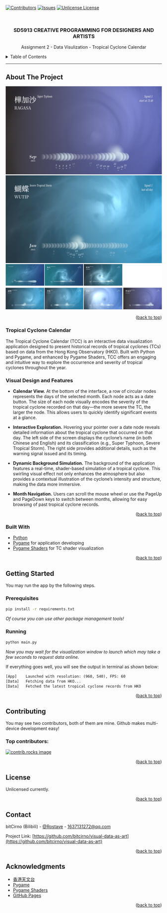 [//]: # (Reference: https://github.com/Rostave/Best-README-Template by othneildrew)
<a id="readme-top"></a>
<!-- PROJECT SHIELDS -->
<!--
*** I'm using markdown "reference style" links for readability.
*** Reference links are enclosed in brackets [ ] instead of parentheses ( ).
*** See the bottom of this document for the declaration of the reference variables
*** for contributors-url, forks-url, etc. This is an optional, concise syntax you may use.
*** https://www.markdownguide.org/basic-syntax/#reference-style-links
-->
[![Contributors][contributors-shield]][contributors-url]
[![Issues][issues-shield]][issues-url]
[![Unlicense License][license-shield]][license-url]



<!-- PROJECT LOGO -->
<br />
<div align="center">

  <h3 align="center">SD5913 CREATIVE PROGRAMMING FOR DESIGNERS AND ARTISTS</h3>

  <p align="center">
    Assignment 2 - Data Visulization - Tropical Cyclone Calendar
    <br />
  </p>
</div>



<!-- TABLE OF CONTENTS -->
<details>
  <summary>Table of Contents</summary>
  <ol>
    <li>
      <a href="#about-the-project">About The Project</a>
      <ul>
        <li><a href="#built-with">Built With</a></li>
      </ul>
    </li>
    <li>
      <a href="#getting-started">Getting Started</a>
      <ul>
        <li><a href="#prerequisites">Prerequisites</a></li>
        <li><a href="#installation">Installation</a></li>
      </ul>
    </li>
    <li><a href="#contributing">Contributing</a></li>
    <li><a href="#license">License</a></li>
    <li><a href="#contact">Contact</a></li>
    <li><a href="#acknowledgments">Acknowledgments</a></li>
  </ol>
</details>

-------------------


<!-- ABOUT THE PROJECT -->
## About The Project

![demo_img1](repo_img/demo_img1.png)
![demo_img1](repo_img/demo_img2.png)
![tc)types_img](repo_img/tc-types.png)

<p align="right">(<a href="#readme-top">back to top</a>)</p>

### Tropical Cyclone Calendar

The Tropical Cyclone Calendar (TCC) is an interactive data visualization application 
designed to present historical records of tropical cyclones (TCs) based on data from
the Hong Kong Observatory (HKO). Built with Python and Pygame, and enhanced by Pygame Shaders, 
TCC offers an engaging and intuitive way to explore the occurrence and severity of 
tropical cyclones throughout the year.

### Visual Design and Features

* **Calendar View.**
At the bottom of the interface, a row of circular nodes represents the days of the selected month. 
Each node acts as a date button. The size of each node visually encodes the severity of the tropical 
cyclone recorded on that day—the more severe the TC, the larger the node. This allows users to quickly 
identify significant events at a glance.


* **Interactive Exploration.**
Hovering your pointer over a date node reveals detailed information about the tropical cyclone that 
occurred on that day. The left side of the screen displays the cyclone’s name (in both Chinese and English) 
and its classification (e.g., Super Typhoon, Severe Tropical Storm). The right side provides additional details, 
such as the warning signal issued and its timing.


* **Dynamic Background Simulation.**
The background of the application features a real-time, shader-based simulation of a tropical cyclone.
This swirling visual effect not only enhances the atmosphere but also provides a contextual illustration of the 
cyclone’s intensity and structure, making the data more immersive.


* **Month Navigation.**
Users can scroll the mouse wheel or use the PageUp and PageDown keys to switch between months, 
allowing for easy browsing of past tropical cyclone records.

<p align="right">(<a href="#readme-top">back to top</a>)</p>



### Built With

* [Python](https://www.python.org)
* [Pygame](https://www.pygame.org/news) for application developing
* [Pygame Shaders](https://github.com/ScriptLineStudios/pygame_shaders) for TC shader visualization


<p align="right">(<a href="#readme-top">back to top</a>)</p>



<!-- GETTING STARTED -->
## Getting Started

You may run the app by the following steps.

### Prerequisites
  ```sh
  pip install -r requirements.txt
  ```
_Of course you can use other package management tools!_

### Running
```sh
python main.py
```
_Now you may wait for the visualization window to launch which may take a few seconds to request data online._

If everything goes well, you will see the output in terminal as shown below:
```
[App]    Launched with resolution: (960, 540), FPS: 60
[Data]   Fetching data from HKO...
[Data]   Fetched the latest tropical cyclone records from HKO
```

<p align="right">(<a href="#readme-top">back to top</a>)</p>


<!-- CONTRIBUTING -->
## Contributing

You may see two contributors, both of them are mine. Github makes multi-device development easy!
### Top contributors:

<a href="https://github.com/bitcirno/visual-data-as-art/graphs/contributors">
  <img src="https://contrib.rocks/image?repo=bitcirno/visual-data-as-art" alt="contrib.rocks image" />
</a>

<p align="right">(<a href="#readme-top">back to top</a>)</p>



<!-- LICENSE -->
## License

Unlicensed currently.

<p align="right">(<a href="#readme-top">back to top</a>)</p>



<!-- CONTACT -->
## Contact

bitCirno (Bilibili) - [@Rostave](https://b23.tv/3oXghzO) - 1637131272@qq.com

Project Link: [https://github.com/bitcirno/visual-data-as-art](https://github.com/bitcirno/visual-data-as-art)

<p align="right">(<a href="#readme-top">back to top</a>)</p>



<!-- ACKNOWLEDGMENTS -->
## Acknowledgments

* [香港天文台](https://www.hko.gov.hk/tc/informtc/tcMain.htm)
* [Pygame](https://www.pygame.org/news)
* [Pygame Shaders](https://github.com/ScriptLineStudios/pygame_shaders)
* [GitHub Pages](https://pages.github.com)

<p align="right">(<a href="#readme-top">back to top</a>)</p>



<!-- MARKDOWN LINKS & IMAGES -->
<!-- https://www.markdownguide.org/basic-syntax/#reference-style-links -->
[contributors-shield]: https://img.shields.io/github/contributors/bitcirno/visual-data-as-art.svg?style=for-the-badge
[contributors-url]: https://github.com/bitcirno/visual-data-as-art/graphs/contributors
[forks-shield]: https://img.shields.io/github/forks/bitcirno/visual-data-as-art.svg?style=for-the-badge
[forks-url]: https://github.com/bitcirno/visual-data-as-art/network/members
[stars-shield]: https://img.shields.io/github/stars/bitcirno/visual-data-as-art.svg?style=for-the-badge
[stars-url]: https://github.com/bitcirno/visual-data-as-art/stargazers
[issues-shield]: https://img.shields.io/github/issues/bitcirno/visual-data-as-art.svg?style=for-the-badge
[issues-url]: https://github.com/bitcirno/visual-data-as-art/issues
[license-shield]: https://img.shields.io/github/license/bitcirno/visual-data-as-art.svg?style=for-the-badge
[license-url]: https://github.com/bitcirno/visual-data-as-art/blob/master/LICENSE.txt

